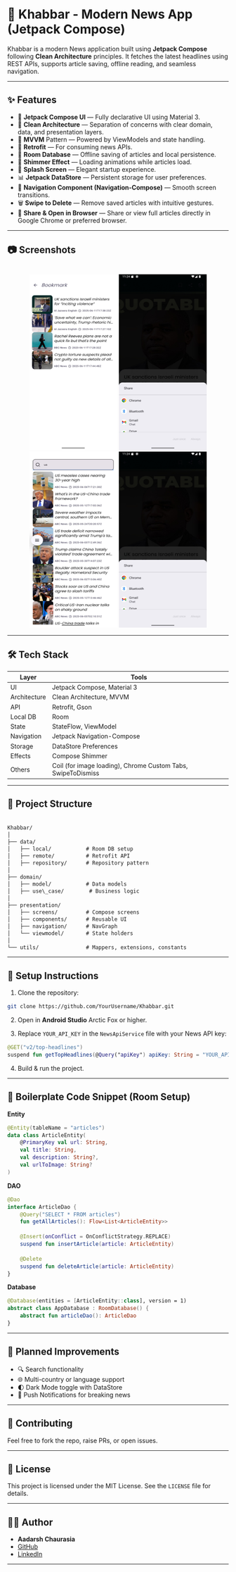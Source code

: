 
# 📰 Khabbar - Modern News App (Jetpack Compose)

Khabbar is a modern News application built using **Jetpack Compose** following **Clean Architecture** principles. It fetches the latest headlines using REST APIs, supports article saving, offline reading, and seamless navigation.

---

## ✨ Features

- 🚀 **Jetpack Compose UI** — Fully declarative UI using Material 3.
- 🔁 **Clean Architecture** — Separation of concerns with clear domain, data, and presentation layers.
- 🧠 **MVVM** Pattern — Powered by ViewModels and state handling.
- 📡 **Retrofit** — For consuming news APIs.
- 📂 **Room Database** — Offline saving of articles and local persistence.
- 🔦 **Shimmer Effect** — Loading animations while articles load.
- 🎉 **Splash Screen** — Elegant startup experience.
- 📊 **Jetpack DataStore** — Persistent storage for user preferences.
- 🧭 **Navigation Component (Navigation-Compose)** — Smooth screen transitions.
- 🗑️ **Swipe to Delete** — Remove saved articles with intuitive gestures.
- 🔗 **Share & Open in Browser** — Share or view full articles directly in Google Chrome or preferred browser.

---

## 📷 Screenshots


<p align="center">
  <br>
  <img src="./3.jpg" width="200" height="400">
  <img src="./1.jpg" width="200" height="400">
  <img src="./search.jpg" width="200" height="400">
     <img src="./share.jpg" width="200" height="400">
</p>


---

## 🛠️ Tech Stack

| Layer | Tools |
|------|-------|
| UI | Jetpack Compose, Material 3 |
| Architecture | Clean Architecture, MVVM |
| API | Retrofit, Gson |
| Local DB | Room |
| State | StateFlow, ViewModel |
| Navigation | Jetpack Navigation-Compose |
| Storage | DataStore Preferences |
| Effects | Compose Shimmer |
| Others | Coil (for image loading), Chrome Custom Tabs, SwipeToDismiss |

---

## 📁 Project Structure

```

Khabbar/
│
├── data/
│   ├── local/           # Room DB setup
│   ├── remote/          # Retrofit API
│   ├── repository/      # Repository pattern
│
├── domain/
│   ├── model/           # Data models
│   ├── use\_case/        # Business logic
│
├── presentation/
│   ├── screens/         # Compose screens
│   ├── components/      # Reusable UI
│   ├── navigation/      # NavGraph
│   └── viewmodel/       # State holders
│
└── utils/               # Mappers, extensions, constants

````

---

## 🔧 Setup Instructions

1. Clone the repository:
```bash
git clone https://github.com/YourUsername/Khabbar.git
````

2. Open in **Android Studio** Arctic Fox or higher.

3. Replace `YOUR_API_KEY` in the `NewsApiService` file with your News API key:

```kotlin
@GET("v2/top-headlines")
suspend fun getTopHeadlines(@Query("apiKey") apiKey: String = "YOUR_API_KEY"): NewsResponse
```

4. Build & run the project.

---

## 📌 Boilerplate Code Snippet (Room Setup)

**Entity**

```kotlin
@Entity(tableName = "articles")
data class ArticleEntity(
    @PrimaryKey val url: String,
    val title: String,
    val description: String?,
    val urlToImage: String?
)
```

**DAO**

```kotlin
@Dao
interface ArticleDao {
    @Query("SELECT * FROM articles")
    fun getAllArticles(): Flow<List<ArticleEntity>>

    @Insert(onConflict = OnConflictStrategy.REPLACE)
    suspend fun insertArticle(article: ArticleEntity)

    @Delete
    suspend fun deleteArticle(article: ArticleEntity)
}
```

**Database**

```kotlin
@Database(entities = [ArticleEntity::class], version = 1)
abstract class AppDatabase : RoomDatabase() {
    abstract fun articleDao(): ArticleDao
}
```

---

## 🚀 Planned Improvements

* 🔍 Search functionality
* 🌐 Multi-country or language support
* 🌓 Dark Mode toggle with DataStore
* 🔔 Push Notifications for breaking news

---

## 🤝 Contributing

Feel free to fork the repo, raise PRs, or open issues.

---

## 📜 License

This project is licensed under the MIT License. See the `LICENSE` file for details.

---

## 🙋‍♂️ Author

* **Aadarsh Chaurasia**
* [GitHub](https://github.com/Aadarsh45)
* [LinkedIn](https://linkedin.com/in/aadarsh-chaurasia-876588231)

---


